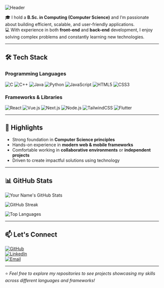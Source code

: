 <!-- Profile Banner -->
![Header](https://capsule-render.vercel.app/api?type=wave&color=0:06B6D4,100:3B82F6&height=220&section=header&text=Hi%20I'm%20Your%20Name&fontSize=50&fontColor=ffffff&animation=fadeIn&desc=Full-Stack%20Developer%20|%20Computer%20Science%20Graduate&descAlignY=65&descAlign=50)

🎓 I hold a **B.Sc. in Computing (Computer Science)** and I’m passionate about building efficient, scalable, and user-friendly applications.  
💻 With experience in both **front-end** and **back-end** development, I enjoy solving complex problems and constantly learning new technologies.

---

## 🛠️ Tech Stack

### Programming Languages
![C](https://img.shields.io/badge/C-00599C?style=for-the-badge&logo=c&logoColor=white)
![C++](https://img.shields.io/badge/C++-00599C?style=for-the-badge&logo=cplusplus&logoColor=white)
![Java](https://img.shields.io/badge/Java-007396?style=for-the-badge&logo=java&logoColor=white)
![Python](https://img.shields.io/badge/Python-3776AB?style=for-the-badge&logo=python&logoColor=white)
![JavaScript](https://img.shields.io/badge/JavaScript-F7DF1E?style=for-the-badge&logo=javascript&logoColor=black)
![HTML5](https://img.shields.io/badge/HTML5-E34F26?style=for-the-badge&logo=html5&logoColor=white)
![CSS3](https://img.shields.io/badge/CSS3-1572B6?style=for-the-badge&logo=css3&logoColor=white)

### Frameworks & Libraries
![React](https://img.shields.io/badge/React-20232A?style=for-the-badge&logo=react&logoColor=61DAFB)
![Vue.js](https://img.shields.io/badge/Vue.js-35495E?style=for-the-badge&logo=vuedotjs&logoColor=4FC08D)
![Next.js](https://img.shields.io/badge/Next.js-000000?style=for-the-badge&logo=nextdotjs&logoColor=white)
![Node.js](https://img.shields.io/badge/Node.js-339933?style=for-the-badge&logo=nodedotjs&logoColor=white)
![TailwindCSS](https://img.shields.io/badge/Tailwind_CSS-06B6D4?style=for-the-badge&logo=tailwindcss&logoColor=white)
![Flutter](https://img.shields.io/badge/Flutter-02569B?style=for-the-badge&logo=flutter&logoColor=white)

---

## 🌟 Highlights
- Strong foundation in **Computer Science principles**  
- Hands-on experience in **modern web & mobile frameworks**  
- Comfortable working in **collaborative environments** or **independent projects**  
- Driven to create impactful solutions using technology  

---

## 📊 GitHub Stats

![Your Name's GitHub Stats](https://github-readme-stats.vercel.app/api?username=TeckJay&show_icons=true&theme=tokyonight&hide_border=true)  

![GitHub Streak](https://streak-stats.demolab.com?user=TeckJay&theme=tokyonight&hide_border=true)  

![Top Languages](https://github-readme-stats.vercel.app/api/top-langs/?username=TeckJay&layout=compact&theme=tokyonight&hide_border=true)

---

## 📫 Let's Connect
[![GitHub](https://img.shields.io/badge/GitHub-181717?style=for-the-badge&logo=github&logoColor=white)](https://github.com/yourusername)  
[![LinkedIn](https://img.shields.io/badge/LinkedIn-0077B5?style=for-the-badge&logo=linkedin&logoColor=white)](https://linkedin.com/in/yourusername)  
[![Email](https://img.shields.io/badge/Email-D14836?style=for-the-badge&logo=gmail&logoColor=white)](mailto:your.email@example.com)

---

⭐️ *Feel free to explore my repositories to see projects showcasing my skills across different languages and frameworks!*
